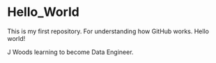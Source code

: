 # Hello_World
This is my first repository.  For understanding how GitHub works.  Hello world!

J Woods learning to become Data Engineer.
